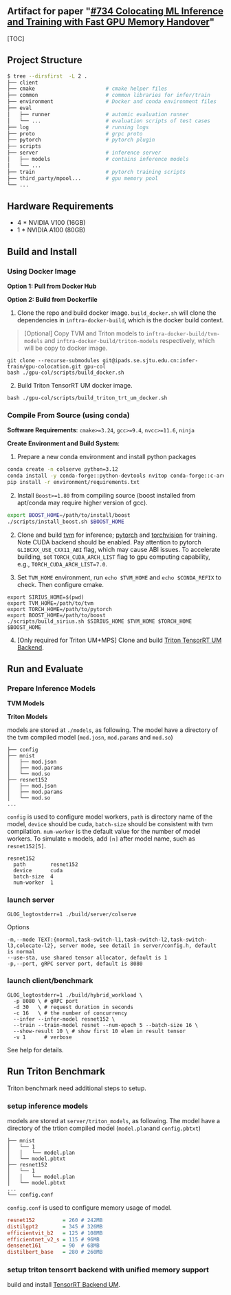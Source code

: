 ## Artifact for paper "<u>#734	Colocating ML Inference and Training with Fast GPU Memory Handover</u>"

<!-- Intro -->

[TOC]

## Project Structure

```bash
$ tree --dirsfirst  -L 2 .
├── client                      
├── cmake                       # cmake helper files
├── common                      # common libraries for infer/train  
├── environment                 # Docker and conda environment files
├── eval
│   ├── runner                  # automic evaluation runner
│   └── ...                     # evaluation scripts of test cases 
├── log                         # running logs       
├── proto                       # grpc proto
├── pytorch                     # pytorch plugin
├── scripts                    
├── server                      # inference server 
│   ├── models                  # contains inference models
│   └── ... 
├── train                       # pytorch training scripts
├── third_party/mpool...        # gpu memory pool
└── ...
```

## Hardware Requirements

- 4 * NVIDIA V100 (16GB)
- 1 * NVIDIA A100 (80GB)

## Build and Install 

### Using Docker Image

**Option 1: Pull from Docker Hub**



**Option 2: Build from Dockerfile**

1. Clone the repo and build docker image. `build_docker.sh` will clone the dependencies in `inftra-docker-build`, which is the docker build context. 

> [Optional] Copy TVM and Triton models to `inftra-docker-build/tvm-models` and `inftra-docker-build/triton-models` respectively, which will be copy to docker image. 

```
git clone --recurse-submodules git@ipads.se.sjtu.edu.cn:infer-train/gpu-colocation.git gpu-col
bash ./gpu-col/scripts/build_docker.sh
```

2. Build Triton TensorRT UM docker image.

```
bash ./gpu-col/scripts/build_triton_trt_um_docker.sh
```



### Compile From Source (using conda)

**Software Requirements**: `cmake>=3.24`, `gcc>=9.4`, `nvcc>=11.6`, `ninja`

**Create Environment and Build System**:

1. Prepare a new conda environment and install python packages

```bash
conda create -n colserve python=3.12
conda install -y conda-forge::python-devtools nvitop conda-forge::c-ares
pip install -r environment/requirements.txt
```

2. Install `Boost>=1.80` from compiling source (boost installed from apt/conda may require higher version of gcc).  

```bash
export BOOST_HOME=/path/to/install/boost
./scripts/install_boost.sh $BOOST_HOME
```

2. Clone and build [tvm](https://ipads.se.sjtu.edu.cn:1312/infer-train/tvm) for inference; [pytorch](https://ipads.se.sjtu.edu.cn:1312/infer-train/pytorch) and [torchvision](https://github.com/pytorch/vision/tree/v0.13.1) for training. Note CUDA backend should be enabled. Pay attention to pytorch `GLIBCXX_USE_CXX11_ABI` flag, which may cause ABI issues. To accelerate building, set `TORCH_CUDA_ARCH_LIST` flag to gpu computing capability, e.g., `TORCH_CUDA_ARCH_LIST=7.0`.

3. Set `TVM_HOME` environment, run `echo $TVM_HOME` and `echo $CONDA_REFIX` to check. Then configure cmake.

```
export SIRIUS_HOME=$(pwd)
export TVM_HOME=/path/to/tvm
export TORCH_HOME=/path/to/pytorch
export BOOST_HOME=/path/to/boost
./scripts/build_sirius.sh $SIRIUS_HOME $TVM_HOME $TORCH_HOME $BOOST_HOME
```

4. [Only required for Triton UM+MPS] Clone and build [Triton TensorRT UM Backend]().  

## Run and Evaluate

### Prepare Inference Models

**TVM Models**

**Triton Models**

models are stored at `./models`, as following. The model have a directory of the tvm compiled model (`mod.josn`, `mod.params` and `mod.so`)

```
├── config
├── mnist
│   ├── mod.json
│   ├── mod.params
│   └── mod.so
├── resnet152
│   ├── mod.json
│   ├── mod.params
│   └── mod.so
...
```

`config` is used to configure model workers, `path` is directory name of the model, `device` should be cuda, `batch-size` should be consistent with tvm compilation. `num-worker` is the default value for the number of model workers. To simulate `n` models, add `[n]` after model name, such as `resnet152[5]`.

```
resnet152
  path        resnet152
  device      cuda
  batch-size  4
  num-worker  1
```

### launch server

```
GLOG_logtostderr=1 ./build/server/colserve
```

Options
```
-m,--mode TEXT:{normal,task-switch-l1,task-switch-l2,task-switch-l3,colocate-l2}, server mode, see detail in server/config.h, default is normal
--use-sta, use shared tensor allocator, default is 1           
-p,--port, gRPC server port, default is 8080
```

### launch client/benchmark

```
GLOG_logtostderr=1 ./build/hybrid_workload \
  -p 8080 \ # gRPC port
  -d 30   \ # request duration in seconds
  -c 16   \ # the number of concurrency
  --infer --infer-model resnet152 \
  --train --train-model resnet --num-epoch 5 --batch-size 16 \
  --show-result 10 \ # show first 10 elem in result tensor
  -v 1      # verbose
```

See help for details.

## Run Triton Benchmark

Triton benchmark need additional steps to setup.

### setup inference models

models are stored at `server/triton_models`, as following. The model have a directory of the trtion compiled model (`model.plan`and `config.pbtxt`)

```
├── mnist
│   └── 1
│   │   └── model.plan
│   └── model.pbtxt
├── resnet152
│   └── 1
│   │   └── model.plan
│   └── model.pbtxt
...
└── config.conf
```

`config.conf` is used to configure memory usage of model.

```ini
resnet152         = 260 # 242MB
distilgpt2        = 345 # 326MB
efficientvit_b2   = 125 # 108MB
efficientnet_v2_s = 115 # 96MB
densenet161       = 90  # 68MB
distilbert_base   = 280 # 260MB
```

### setup triton tensorrt backend with unified memory support

build and install [TensorRT Backend UM](https://ipads.se.sjtu.edu.cn:1312/infer-train/triton_tensorrt_um).
